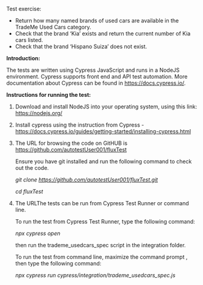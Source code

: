 Test exercise:

- Return how many named brands of used cars are available in the TradeMe Used Cars category.
- Check that the brand ‘Kia’ exists and return the current number of Kia cars listed.
- Check that the brand ‘Hispano Suiza’ does not exist.

**Introduction:**

The tests are written using Cypress JavaScript and runs in a NodeJS environment. Cypress supports 	front end and API test automation. More documentation about Cypress can be found in https://docs.cypress.io/.

**Instructions for running the test:**

1. Download and install NodeJS into your operating system, using this link: https://nodejs.org/

2. Install cypress using the instruction from Cypress - https://docs.cypress.io/guides/getting-started/installing-cypress.html

3. The URL for browsing the code on GitHUB is https://github.com/autotestUser001/fluxTest

   Ensure you have git installed and run the following command to check out the code.

   *git clone https://github.com/autotestUser001/fluxTest.git*

   *cd fluxTest*

4. The URLThe tests can be run from Cypress Test Runner or command line.

   To run the test from Cypress Test Runner, type the following command:

   *npx cypress open* 

   then run the trademe_usedcars_spec script in the integration folder.

   To run the test from command line, maximize the command prompt , then type the following command:

   *npx cypress run cypress/integration/trademe_usedcars_spec.js*

